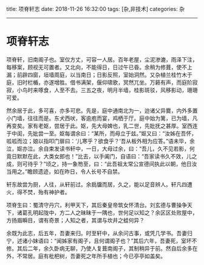 title: 项脊轩志
date: 2018-11-26 16:32:00
tags: [杂,非技术]
categories: 杂

------

# 项脊轩志

项脊轩，旧南阁子也。室仅方丈，可容一人居。百年老屋，尘泥渗漉，雨泽下注，每移案，顾视无可置者。又北向，不能得日，日过午已昏。余稍为修葺，使不上漏；前辟四窗，垣墙周庭，以当南日；日影反照，室始洞然。又杂植兰桂竹木于庭，旧时栏楯，亦遂增胜。借书满架，偃仰啸歌，冥然兀坐。万籁有声，而庭阶寂寂，小鸟时来啄食，人至不去。三五之夜，明月半墙，桂影斑驳，风移影动，珊珊可爱。

然余居于此，多可喜，亦多可悲。先是，庭中通南北为一，迨诸父异爨，内外多置小门墙，往往而是。东犬西吠，客逾庖而宴，鸡栖于厅。庭中始为篱，已为墙，凡再变矣。家有老妪，尝居于此。妪，先大母婢也，乳二世，先妣抚之甚厚。室西连于中闺，先妣尝一至。妪每谓余曰：“某所，而母立于兹。”妪又曰：“汝姊在吾怀，呱呱而泣；娘以指叩门扉曰：‘儿寒乎？欲食乎？’吾从板外相为应答。”语未毕，余泣，妪亦泣。余自束发读书轩中，一日，大母过余，曰：“吾儿，久不见若影，何竟日默默在此，大类女郎也！”比去，以手阖门，自语曰：“吾家读书久不效，儿之成，则可待乎？”顷之，持一象笏至，曰：“此吾祖太常公宣德间执此以朝，他日汝当用之。”瞻顾遗迹，如在昨日，令人长号不自禁。

轩东故尝为厨，人往，从轩前过。余扃牖而居，久之，能以足音辨人。轩凡四遭火，得不焚，殆有神护者。

项脊生曰：蜀清守丹穴，利甲天下，其后秦皇帝筑女怀清台。刘玄德与曹操争天下，诸葛孔明起陇中，方二人之昧昧于一隅也，世何足以知之？余区区处败屋中，方扬眉瞬目，谓有奇景；人知之者，其谓与坎井之蛙何异？

余既为此志，后五年，吾妻来归。时至轩中，从余问古事，或凭几学书。吾妻归宁，述诸小妹语曰：“闻姊家有阁子，且何谓阁子也？”其后六年，吾妻死，室坏不修。其后二年，余久卧病无聊，乃使人复葺南阁子，其制稍异于前。然自后余多在外，不常居。庭有枇杷树，吾妻死之年所手植也；今已亭亭如盖矣。